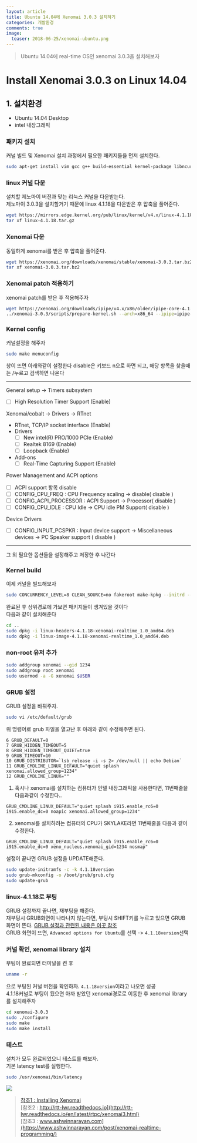 ```yaml
---
layout: article
title: Ubuntu 14.04에 Xenomai 3.0.3 설치하기
categories: 개발환경
comments: true
image:
  teaser: 2018-06-25/xenomai-ubuntu.png
---
```

> Ubuntu 14.04에 real-time OS인 xenomai 3.0.3을 설치해보자


# Install Xenomai 3.0.3 on Linux 14.04
## 1. 설치환경
  - Ubuntu 14.04 Desktop
  - intel 내장그래픽

### 패키지 설치
커널 빌드 및 Xenomai 설치 과정에서 필요한 패키지들을 먼저 설치한다.
``` sh
sudo apt-get install vim gcc g++ build-essential kernel-package libncurses5-dev qt4-dev-tools grub fakeroot devscripts bc git cmake3 -y
```

### linux 커널 다운
설치할 제노마이 버전과 맞는 리눅스 커널을 다운받는다.  
제노마이 3.0.3을 설치할거기 때문에 linux 4.1.18을 다운받은 후 압축을 풀어준다.
```sh
wget https://mirrors.edge.kernel.org/pub/linux/kernel/v4.x/linux-4.1.18.tar.gz
tar xf linux-4.1.18.tar.gz
```
### Xenomai 다운
동일하게 xenomai를 받은 후 압축을 풀어준다.
```sh
wget https://xenomai.org/downloads/xenomai/stable/xenomai-3.0.3.tar.bz2
tar xf xenomai-3.0.3.tar.bz2
```

### Xenomai patch 적용하기
xenomai patch를 받은 후 적용해주자
```sh
wget https://xenomai.org/downloads/ipipe/v4.x/x86/older/ipipe-core-4.1.18-x86-7.patch
../xenomai-3.0.3/scripts/prepare-kernel.sh --arch=x86_64 --ipipe=ipipe-core-4.1.18-x86-7.patch
```


### Kernel config
커널설정을 해주자
```sh
sudo make menuconfig
```
창이 뜨면 아래와같이 설정한다
disable은 키보드 n으로 하면 되고,
해당 항목을 찾을때는 /누르고 검색하면 나온다

---

General setup -> Timers subsystem
 - [ ] High Resolution Timer Support (Enable)

Xenomai/cobalt -> Drivers -> RTnet  
 - RTnet, TCP/IP socket interface (Enable)  
  - Drivers  
    - [ ] New intel(R) PRO/1000 PCIe (Enable)  
    - [ ] Realtek 8169 (Enable)  
    - [ ] Loopback (Enable)  
  - Add-ons
    - [ ] Real-Time Capturing Support (Enable)

Power Management and ACPI options
- [ ] ACPI support 항목 disable
- [ ] CONFIG_CPU_FREQ : CPU Frequency scaling -> disable( disable )
- [ ] CONFIG_ACPI_PROCESSOR : ACPI Support -> Processor( disable )
- [ ] CONFIG_CPU_IDLE : CPU Idle -> CPU idle PM Support( disable )

Device Drivers
- [ ] CONFIG_INPUT_PCSPKR : Input device support -> Miscellaneous devices -> PC Speaker support ( disable )

---

그 외 필요한 옵션들을 설정해주고 저장한 후 나간다

### Kernel build
이제 커널을 빌드해보자
```sh
sudo CONCURRENCY_LEVEL=8 CLEAN_SOURCE=no fakeroot make-kpkg --initrd --append-to-version --revision 1.0 kernel_image kernel_headers
```
완료된 후 상위경로에 가보면 패키지들이 생겨있을 것이다  
다음과 같이 설치해준다
```sh
cd ..
sudo dpkg -i linux-headers-4.1.18-xenomai-realtime_1.0_amd64.deb
sudo dpkg -i linux-image-4.1.18-xenomai-realtime_1.0_amd64.deb
```

### non-root 유저 추가
```sh
sudo addgroup xenomai --gid 1234
sudo addgroup root xenomai
sudo usermod -a -G xenomai $USER
```


### GRUB 설정
GRUB 설정을 바꿔주자.  
```sh
sudo vi /etc/default/grub
```
위 명령어로 grub 파일을 열고난 후 아래와 같이 수정해주면 된다.
```
6 GRUB_DEFAULT=0
7 GRUB_HIDDEN_TIMEOUT=5
8 GRUB_HIDDEN_TIMEOUT_QUIET=true
9 GRUB_TIMEOUT=10
10 GRUB_DISTRIBUTOR=`lsb_release -i -s 2> /dev/null || echo Debian`
11 GRUB_CMDLINE_LINUX_DEFAULT="quiet splash xenomai.allowed_group=1234"
12 GRUB_CMDLINE_LINUX=""
```
1. 혹시나 xenomai를 설치하는 컴퓨터가 인텔 내장그래픽을 사용한다면, 11번째줄을 다음과같이 수정한다..
```
GRUB_CMDLINE_LINUX_DEFAULT="quiet splash i915.enable_rc6=0 i915.enable_dc=0 noapic xenomai.allowed_group=1234"
```
2. xenomai를 설치하려는 컴퓨터의 CPU가 SKYLAKE라면 11번째줄을 다음과 같이 수정한다.
```
GRUB_CMDLINE_LINUX_DEFAULT="quiet splash i915.enable_rc6=0 i915.enable_dc=0 xeno_nucleus.xenomai_gid=1234 nosmap"
```

설정이 끝나면 GRUB 설정을 UPDATE해준다.
``` sh
sudo update-initramfs -c -k 4.1.18version
sudo grub-mkconfig -o /boot/grub/grub.cfg
sudo update-grub
```

### linux-4.1.18로 부팅
GRUB 설정까지 끝나면, 재부팅을 해준다.  
재부팅시 GRUB화면이 나타나지 않는다면, 부팅시 SHIFT키를 누르고 있으면 GRUB 화면이 뜬다.
[GRUB 설정과 관련된 내용은 이곳 참조](http://skylit.tistory.com/87)  
GRUB 화면이 뜨면, `Advanced options for Ubuntu`를 선택 -> `4.1.18version`선택

### 커널 확인, xenomai library 설치
부팅이 완료되면 터미널을 켠 후
```sh
uname -r
```
으로 부팅된 커널 버전을 확인하자. `4.1.18version`이라고 나오면 성공  
4.1.18커널로 부팅이 됬으면 아까 받았던 xenomai경로로 이동한 후 xenomai library를 설치해주자
```sh
cd xenomai-3.0.3
sudo ./configure
sudo make
sudo make install
```

### 테스트
설치가 모두 완료되었으니 테스트를 해보자.  
기본 latency test를 실행한다.
```sh
sudo /usr/xenomai/bin/latency
```



![](/images/2018-06-25/)

>[참조1 : Installing Xenomai](https://gitlab.denx.de/Xenomai/xenomai/wikis/Installing_Xenomai_3)  
>[참조2 : http://rtt-lwr.readthedocs.io](http://rtt-lwr.readthedocs.io/en/latest/rtpc/xenomai3.html)  
>[참조3 : www.ashwinnarayan.com](https://www.ashwinnarayan.com/post/xenomai-realtime-programming/)
